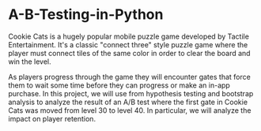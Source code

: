 # A-B-Testing-in-Python

Cookie Cats is a hugely popular mobile puzzle game developed by Tactile Entertainment. It's a classic "connect three" style puzzle game where the player must connect tiles of the same color in order to clear the board and win the level. 

As players progress through the game they will encounter gates that force them to wait some time before they can progress or make an in-app purchase. In this project, we will use from hypothesis testing and bootstrap analysis to analyze the result of an A/B test where the first gate in Cookie Cats was moved from level 30 to level 40. In particular, we will analyze the impact on player retention.
